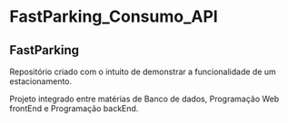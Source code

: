 # FastParking_Consumo_API

## FastParking

Repositório criado com o intuito de  demonstrar a funcionalidade de um estacionamento.

Projeto integrado entre matérias de Banco de dados, Programação Web frontEnd e Programação backEnd.
